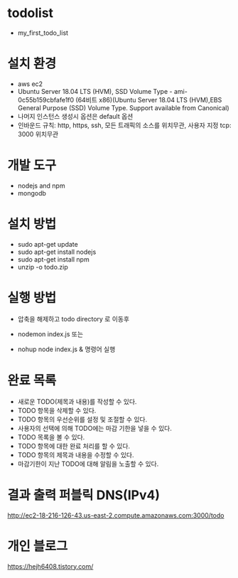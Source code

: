 # todolist
- my_first_todo_list

# 설치 환경
- aws ec2
- Ubuntu Server 18.04 LTS (HVM), SSD Volume Type - ami-0c55b159cbfafe1f0 (64비트 x86)(Ubuntu Server 18.04 LTS (HVM),EBS General Purpose (SSD) Volume Type. Support available from Canonical)
- 나머지 인스턴스 생성시 옵션은 default 옵션
- 인바운드 규칙: http, https, ssh, 모든 트래픽의 소스를 위치무관, 사용자 지정 tcp: 3000 위치무관

# 개발 도구
- nodejs and npm
- mongodb

# 설치 방법
- sudo apt-get update
- sudo apt-get install nodejs
- sudo apt-get install npm
- unzip -o todo.zip

# 실행 방법
- 압축을 해제하고 todo directory 로 이동후

- nodemon index.js 
또는
- nohup node index.js &
명령어 실행

# 완료 목록
- 새로운 TODO(제목과 내용)를 작성할 수 있다. 
- TODO 항목을 삭제할 수 있다. 			           
- TODO 항목의 우선순위를 설정 및 조절할 수 있다.          
- 사용자의 선택에 의해 TODO에는 마감 기한을 넣을 수 있다.           
- TODO 목록을 볼 수 있다.				           
- TODO 항목에 대한 완료 처리를 할 수 있다.	           
- TODO 항목의 제목과 내용을 수정할 수 있다.	           
- 마감기한이 지난 TODO에 대해 알림을 노출할 수 있다.                

# 결과 출력 퍼블릭 DNS(IPv4)
<http://ec2-18-216-126-43.us-east-2.compute.amazonaws.com:3000/todo>

# 개인 블로그
<https://hejh6408.tistory.com/>
